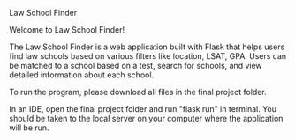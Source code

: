Law School Finder

Welcome to Law School Finder!

The Law School Finder is a web application built with Flask that helps users find law schools based on various filters like location, LSAT, GPA. Users can be matched to a school based on a test, search for schools, and view detailed information about each school.

To run the program, please download all files in the final project folder. 

In an IDE, open the final project folder and run "flask run" in terminal. You should be taken to the local server on your computer where the application will be run. 



